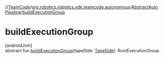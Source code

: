 //[TeamCode](../../../index.md)/[org.robotics.robotics.xdk.teamcode.autonomous](../index.md)/[AbstractAutoPipeline](index.md)/[buildExecutionGroup](build-execution-group.md)

# buildExecutionGroup

[androidJvm]\
abstract fun [buildExecutionGroup](build-execution-group.md)(tapeSide: [TapeSide](../../org.robotics.robotics.xdk.teamcode.autonomous.detection/-tape-side/index.md)): RootExecutionGroup
